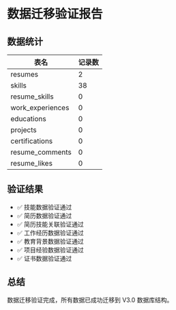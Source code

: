 
# 数据迁移验证报告

## 数据统计

| 表名 | 记录数 |
|------|--------|
| resumes | 2 |
| skills | 38 |
| resume_skills | 0 |
| work_experiences | 0 |
| educations | 0 |
| projects | 0 |
| certifications | 0 |
| resume_comments | 0 |
| resume_likes | 0 |

## 验证结果

- ✅ 技能数据验证通过
- ✅ 简历数据验证通过
- ✅ 简历技能关联验证通过
- ✅ 工作经历数据验证通过
- ✅ 教育背景数据验证通过
- ✅ 项目经验数据验证通过
- ✅ 证书数据验证通过

## 总结

数据迁移验证完成，所有数据已成功迁移到 V3.0 数据库结构。
